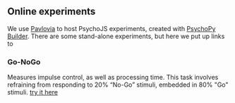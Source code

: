 ## Online experiments

We use [Pavlovia](https://pavlovia.org) to host PsychoJS experiments, created with [PsychoPy Builder](https://www.psychopy.org/). There are some stand-alone experiments, but here we put up links to 

### Go-NoGo
Measures impulse control, as well as processing time. This task involves refraining from responding to 20% “No-Go” stimuli, embedded in 80% "Go" stimuli.
[try it here](https://run.pavlovia.org/smcl/go-nogo/html?participant=WGWF&group=WGWF)

